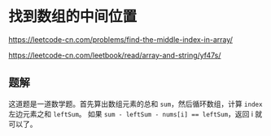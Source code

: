 # 找到数组的中间位置

https://leetcode-cn.com/problems/find-the-middle-index-in-array/ 

https://leetcode-cn.com/leetbook/read/array-and-string/yf47s/

## 题解

这道题是一道数学题。首先算出数组元素的总和 `sum`，然后循环数组，计算 `index` 左边元素之和 `leftSum`。 
如果 `sum - leftSum - nums[i] == leftSum`，返回 i 就可以了。
